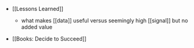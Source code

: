 - [[Lessons Learned]]
	 - what makes [[data]] useful versus seemingly high [[signal]] but no added value

- [[Books: Decide to Succeed]] 

